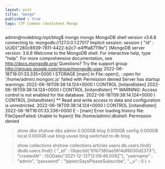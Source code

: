 ```yaml
---
layout: post
title: "mongo"
published : true
tags: CTF Common cheatsheet Mongo
---
```


admin@nodeblog:/opt/blog$ mongo                                                  mongo
MongoDB shell version v3.6.8                                                     connecting to: mongodb://127.0.0.1:27017                                         Implicit session: session { "id" : UUID("280c8939-7811-4422-b2c7-e4fffa87119e") }MongoDB server version: 3.6.8                                                    Welcome to the MongoDB shell.                                                    For interactive help, type "help".                                               For more comprehensive documentation, see                                                http://docs.mongodb.org/                                                 Questions? Try the support group                                                         http://groups.google.com/group/mongodb-user                              2022-06-18T16:01:33.335+0000 I STORAGE  [main] In File::open(), ::open for '/home/admin/.mongorc.js' failed with Permission denied                                Server has startup warnings:                                                     2022-06-18T09:38:14.124+0000 I CONTROL  [initandlisten]                          2022-06-18T09:38:14.124+0000 I CONTROL  [initandlisten] ** WARNING: Access control is not enabled for the database.                                               2022-06-18T09:38:14.124+0000 I CONTROL  [initandlisten] **          Read and write access to data and configuration is unrestricted.                              2022-06-18T09:38:14.124+0000 I CONTROL  [initandlisten]                          2022-06-18T16:01:33.336+0000 E -        [main] Error loading history file: FileOpenFailed: Unable to fopen() file /home/admin/.dbshell: Permission denied
> show dbs
shshow dbs
admin   0.000GB
blog    0.000GB
config  0.000GB
local   0.000GB
> use blog
ususe blog                                                                       switched to db blog

> show collections                                                               shshow collections                                                               articles
users
> db.users.find()                                                                dbdb.users.find()                                                                { "_id" : ObjectId("61b7380ae5814df6030d2373"), "createdAt" : ISODate("2021-12-13T12:09:46.009Z"), "username" : "admin", "password" : "IppsecSaysPleaseSubscribe", "__v" : 0 }                                                                     >